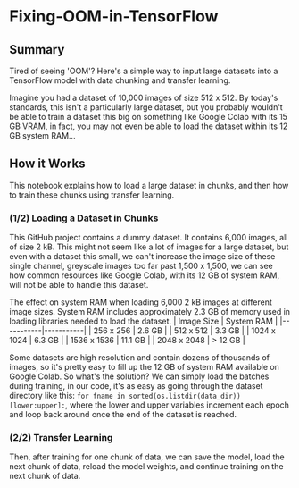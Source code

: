 # Fixing-OOM-in-TensorFlow
## Summary
Tired of seeing 'OOM'? Here's a simple way to input large datasets into a TensorFlow model with data chunking and transfer learning.

Imagine you had a dataset of 10,000 images of size 512 x 512. By today's standards, this isn't a particularly large dataset, but you probably wouldn't be able to train a dataset this big on something like Google Colab with its 15 GB VRAM, in fact, you may not even be able to load the dataset within its 12 GB system RAM...

## How it Works
This notebook explains how to load a large dataset in chunks, and then how to train these chunks using transfer learning.

### (1/2) Loading a Dataset in Chunks
This GitHub project contains a dummy dataset. It contains 6,000 images, all of size 2 kB. This might not seem like a lot of images for a large dataset, but even with a dataset this small, we can't increase the image size of these single channel, greyscale images too far past 1,500 x 1,500, we can see how common resources like Google Colab, with its 12 GB of system RAM, will not be able to handle this dataset.

The effect on system RAM when loading 6,000 2 kB images at different image sizes. System RAM includes approximately 2.3 GB of memory used in loading libraries needed to load the dataset.
| Image Size | System RAM |
|-----------|-----------|
|  256 x 256  | 2.6 GB  |
|  512 x 512  | 3.3 GB  |
| 1024 x 1024 | 6.3 GB  |
| 1536 x 1536 | 11.1 GB |
| 2048 x 2048 | > 12 GB |

Some datasets are high resolution and contain dozens of thousands of images, so it's pretty easy to fill up the 12 GB of system RAM available on Google Colab. So what's the solution? We can simply load the batches during training, in our code, it's as easy as going through the dataset directory like this: ```for fname in sorted(os.listdir(data_dir))[lower:upper]:```, where the lower and upper variables increment each epoch and loop back around once the end of the dataset is reached.

### (2/2) Transfer Learning
Then, after training for one chunk of data, we can save the model, load the next chunk of data, reload the model weights, and continue training on the next chunk of data.
